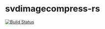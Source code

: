 # svdimagecompress-rs

[![Build Status](https://github.com/Luis-Varona/svdimagecompress-rs/actions/workflows/rust.yml/badge.svg?branch=main)](https://github.com/Luis-Varona/svdimagecompress-rs/actions/workflows/rust.yml?query=branch%3Amain)

